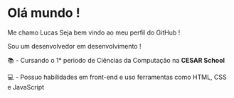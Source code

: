 # Olá mundo !
Me chamo Lucas
Seja bem vindo ao meu perfil do GitHub !

Sou um desenvolvedor em desenvolvimento ! 

📚 - Cursando o 1° periodo de Ciências da Computação na **CESAR School**

💻 - Possuo habilidades em front-end e uso ferramentas como HTML, CSS e JavaScript
